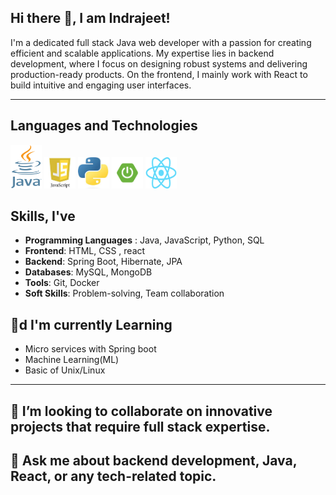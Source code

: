 ## Hi there 👋, I am Indrajeet!

I'm a dedicated full stack Java web developer with a passion for creating efficient and scalable applications. My expertise lies in backend development, where I focus on designing robust systems and delivering production-ready products. On the frontend, I mainly work with React to build intuitive and engaging user interfaces.

---

## Languages and Technologies

<div>
	<img src="./assets/java.png" width="50" height="70"/>
    <img src="./assets/js.jpeg" width="50" height="50"/>
    <img src="./assets/python.jpeg" width="50" height="50"/>
    <img src="./assets/springboot.png" width="50" height="50"/>
    <img src="./assets/reactjs.png" width="50" height="50"/>
</div>

## Skills, I've

- **Programming Languages** : Java, JavaScript, Python, SQL
- **Frontend**: HTML, CSS , react
- **Backend**: Spring Boot, Hibernate, JPA
- **Databases**: MySQL, MongoDB
- **Tools**: Git, Docker
- **Soft Skills**: Problem-solving, Team collaboration

## 🌱d I'm currently Learning

- Micro services with Spring boot
- Machine Learning(ML)
- Basic of Unix/Linux

---

## 👯 I’m looking to collaborate on innovative projects that require full stack expertise.

## 💬 Ask me about backend development, Java, React, or any tech-related topic.
